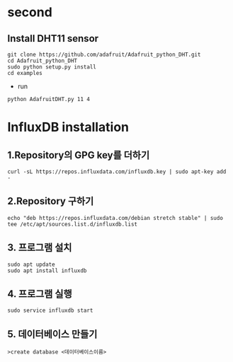 # second

## Install DHT11 sensor
```
git clone https://github.com/adafruit/Adafruit_python_DHT.git
cd Adafruit_python_DHT
sudo python setup.py install
cd examples
```

- run
```
python AdafruitDHT.py 11 4
```

# InfluxDB installation

## 1.Repository의 GPG key를 더하기
```
curl -sL https://repos.influxdata.com/influxdb.key | sudo apt-key add -
```
## 2.Repository 구하기
```
echo "deb https://repos.influxdata.com/debian stretch stable" | sudo tee /etc/apt/sources.list.d/influxdb.list 
```
## 3. 프로그램 설치
```
sudo apt update
sudo apt install influxdb
```
## 4. 프로그램 실행
```
sudo service influxdb start
```

## 5. 데이터베이스 만들기 
``` 
>create database <데이터베이스이름>
```

